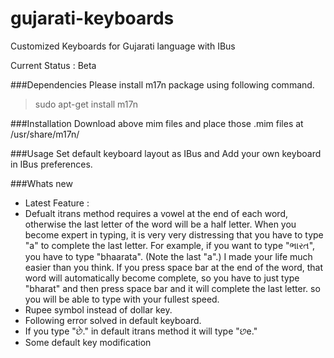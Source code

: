 gujarati-keyboards
==================

Customized Keyboards for Gujarati language with IBus 

Current Status : Beta 

###Dependencies
Please install m17n package using following command.

> sudo apt-get install m17n

###Installation
Download above mim files and place those .mim  files at /usr/share/m17n/

###Usage
Set default keyboard layout as IBus and Add your own keyboard in IBus preferences.

###Whats new
- Latest Feature :
 - Defualt itrans method requires a vowel at the end of each word, otherwise the last letter of the word will be a half letter. When you become expert in typing, it is very very distressing that you have to type "a" to complete the last letter. For example, if you want to type "ભારત", you have to type "bhaarata". (Note the last "a".) I made your life much easier than you think. If you press space bar at the end of the word, that word will automatically become complete, so you have to just type "bharat" and then press space bar and it will complete the last letter. so you will be able to type with your fullest speed. 
- Rupee symbol instead of dollar key.
- Following error solved in default keyboard.
 - If you type "છે." in default itrans method it will type "છe."
 - Some default key modification 
